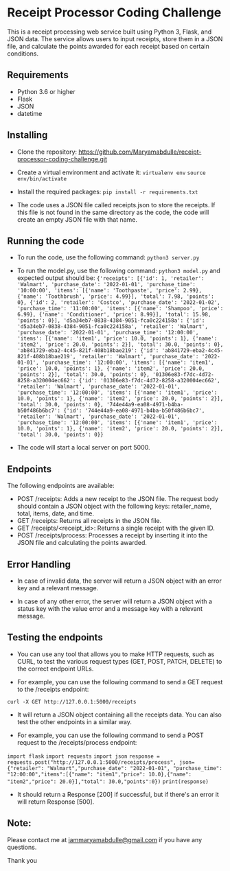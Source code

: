 # Receipt Processor Coding Challenge

This is a receipt processing web service built using Python 3, Flask, and JSON data. The service allows users to input receipts, store them in a JSON file, and calculate the points awarded for each receipt based on certain conditions.

## Requirements

- Python 3.6 or higher
- Flask
- JSON
- datetime

## Installing

- Clone the repository: https://github.com/Maryamabdulle/receipt-processor-coding-challenge.git
- Create a virtual environment and activate it:
`virtualenv env`
`source env/bin/activate`

- Install the required packages: `pip install -r requirements.txt`

- The code uses a JSON file called receipts.json to store the receipts. If this file is not found in the same directory as the code, the code will create an empty JSON file with that name.

## Running the code

- To run the code, use the following command: `python3 server.py`

- To run the model.py, use the following command: `python3 model.py` and expected output should be:
`{'receipts': [{'id': 1, 'retailer': 'Walmart', 'purchase_date': '2022-01-01', 'purchase_time': '10:00:00', 'items': [{'name': 'Toothpaste', 'price': 2.99}, {'name': 'Toothbrush', 'price': 4.99}], 'total': 7.98, 'points': 0}, {'id': 2, 'retailer': 'Costco', 'purchase_date': '2022-01-02', 'purchase_time': '11:00:00', 'items': [{'name': 'Shampoo', 'price': 6.99}, {'name': 'Conditioner', 'price': 8.99}], 'total': 15.98, 'points': 0}], 'd5a34eb7-0838-4384-9051-fca0c224158a': {'id': 'd5a34eb7-0838-4384-9051-fca0c224158a', 'retailer': 'Walmart', 'purchase_date': '2022-01-01', 'purchase_time': '12:00:00', 'items': [{'name': 'item1', 'price': 10.0, 'points': 1}, {'name': 'item2', 'price': 20.0, 'points': 2}], 'total': 30.0, 'points': 0}, 'ab841729-eba2-4c45-821f-408b18bae219': {'id': 'ab841729-eba2-4c45-821f-408b18bae219', 'retailer': 'Walmart', 'purchase_date': '2022-01-01', 'purchase_time': '12:00:00', 'items': [{'name': 'item1', 'price': 10.0, 'points': 1}, {'name': 'item2', 'price': 20.0, 'points': 2}], 'total': 30.0, 'points': 0}, '01306e83-f7dc-4d72-8258-a320004ec662': {'id': '01306e83-f7dc-4d72-8258-a320004ec662', 'retailer': 'Walmart', 'purchase_date': '2022-01-01', 'purchase_time': '12:00:00', 'items': [{'name': 'item1', 'price': 10.0, 'points': 1}, {'name': 'item2', 'price': 20.0, 'points': 2}], 'total': 30.0, 'points': 0}, '744e44a9-ea08-4971-b4ba-b50f486b6bc7': {'id': '744e44a9-ea08-4971-b4ba-b50f486b6bc7', 'retailer': 'Walmart', 'purchase_date': '2022-01-01', 'purchase_time': '12:00:00', 'items': [{'name': 'item1', 'price': 10.0, 'points': 1}, {'name': 'item2', 'price': 20.0, 'points': 2}], 'total': 30.0, 'points': 0}}`

- The code will start a local server on port 5000.

## Endpoints

The following endpoints are available:

- POST /receipts: Adds a new receipt to the JSON file. The request body should contain a JSON object with the following keys: retailer_name, total, items, date, and time.
- GET /receipts: Returns all receipts in the JSON file.
- GET /receipts/<receipt_id>: Returns a single receipt with the given ID.
- POST /receipts/process: Processes a receipt by inserting it into the JSON file and calculating the points awarded.

## Error Handling

- In case of invalid data, the server will return a JSON object with an error key and a relevant message.

- In case of any other error, the server will return a JSON object with a status key with the value error and a message key with a relevant message.

## Testing the endpoints

- You can use any tool that allows you to make HTTP requests, such as CURL, to test the various request types (GET, POST, PATCH, DELETE) to the correct endpoint URLs.

- For example, you can use the following command to send a GET request to the /receipts endpoint:

`curl -X GET http://127.0.0.1:5000/receipts`

- It will return a JSON object containing all the receipts data. You can also test the other endpoints in a similar way.

- For example, you can use the following command to send a POST request to the /receipts/process endpoint:

`import flask`
`import requests`
`import json`
`response = requests.post("http://127.0.0.1:5000/receipts/process", json={"retailer": "Walmart","purchase_date": "2022-01-01", "purchase_time": "12:00:00","items":[{"name": "item1","price": 10.0},{"name": "item2","price": 20.0}],"total": 30.0,"points":0})`
`print(response)`

- It should return a Response [200] if successful, but if there's an error it will return Response [500].



## Note:

Please contact me at iammaryamabdulle@gmail.com if you have any questions. 

Thank you 




























<!-- 
################

# Installing

1. Clone the repository 
- `https://github.com/Maryamabdulle/receipt-processor-coding-challenge.git`


2. Create a virtual environment and activate it

- `virtualenv env`
- `source env/bin/activate`


3. Install the required packages 
- `pip install -r requirements.txt`

4. Create a new database and update the SQLAlchemy connection string in server.py with your own database credentials

- `engine = create_engine("postgresql://maryamabdulle:mypassword@localhost:5432/testdb")`


5. Create the necessary tables by running the following command:

- `python3 database.py`
- `python2 model.py`

6. Run the server
- `python3 server.py`

7. Test the endpoints 

## Usage

# The Project routes:

- GET /receipts: Returns all receipts in the database
- GET /receipts/<receipt_id>: Returns a single receipt with the given ID
- POST /receipts/process: Processes a receipt by inserting it into the database and calculating the points awarded


## Test the endpoints by making requests to the URLs 

- You can use any tool that allows you to make HTTP requests, such as CURL so that user is able to make the various request types (GET, POST, PATCH, DELETE) to the correct endpoint URLs.

## For example, I can use the following command to send a GET request to the /receipts endpoint:
- `curl -X GET http://127.0.0.1:5001/receipts`
- It will return a JSON object containing all the receipts data
- You can also test the other endpoints in a similar way.

## For example, I  can use the following command To sent a POST request to the /receipts/process and before that run these interactively on terminal:
- `python`
- `import flask`
- `import requests`
- `response = requests.post("http://127.0.0.1:5001/receipts/process",json={"retailer": "Walmart","purchase_date": "2022-01-01" "purchase_time": "12:00:00","items":[{"name": "item1","price": 10.0},{"name": "item2","price": 20.0}],"total": 30.0,"points":0})`
- `print(response)`

- It should be returning: Response[200] if its successful but if there's an error than it will return Response[500]


## Note:

Please contact me at iammaryamabdulle@gmail.com if you have any questions. 

Thank you  -->